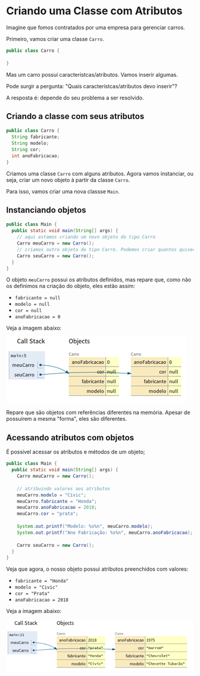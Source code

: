 # Criando uma Classe com Atributos

Imagine que fomos contratados por uma empresa para gerenciar carros.

Primeiro, vamos criar uma classe `Carro`.

```java
public class Carro {
  
}
```

Mas um carro possuí característcas/atributos. Vamos inserir algumas.

Pode surgir a pergunta: "Quais característcas/atributos devo inserir"?

A resposta é: depende do seu problema a ser resolvido.

## Criando a classe com seus atributos

```java
public class Carro {
  String fabricante;
  String modelo;
  String cor;
  int anoFabricacao;
}
```

Criamos uma classe `Carro` com alguns atributos. Agora vamos instanciar, ou seja, criar um novo objeto à partir da classe `Carro`.

Para isso, vamos criar uma nova classse `Main`.

## Instanciando objetos

```java
public class Main {
  public static void main(String[] args) {
    // aqui estamos criando um novo objeto do tipo Carro
    Carro meuCarro = new Carro();
    // criamos outro objeto do tipo Carro. Podemos criar quantos quisermos.
    Carro seuCarro = new Carro();
  }
}
```

O objeto `meuCarro` possui os atributos definidos, mas repare que, como não os definimos na criação do objeto, eles estão assim:

- `fabricante = null`
- `modelo = null`
- `cor = null`
- `anoFabricacao = 0`

Veja a imagem abaixo:

![car objects](./car-objects.png)

Repare que são objetos com referências diferentes na memória. Apesar de possuirem a mesma "forma", eles são diferentes.

## Acessando atributos com objetos

É possível acessar os atributos e métodos de um objeto;

```java
public class Main {
  public static void main(String[] args) {
    Carro meuCarro = new Carro();

    // atribuindo valores aos atributos
    meuCarro.modelo = "Civic";
    meuCarro.fabricante = "Honda";
    meuCarro.anoFabricacao = 2018;
    meuCarro.cor = "prata";

    System.out.printf("Modelo: %s%n", meuCarro.modelo);
    System.out.printf("Ano Fabricação: %s%n", meuCarro.anoFabricacao);

    Carro seuCarro = new Carro();
  }
}
```

Veja que agora, o nosso objeto possui atributos preenchidos com valores:

- `fabricante = "Honda"`
- `modelo = "Civic"`
- `cor = "Prata"`
- `anoFabricacao = 2018`

Veja a imagem abaixo:

![object attributes](./objects-attributes.png)
